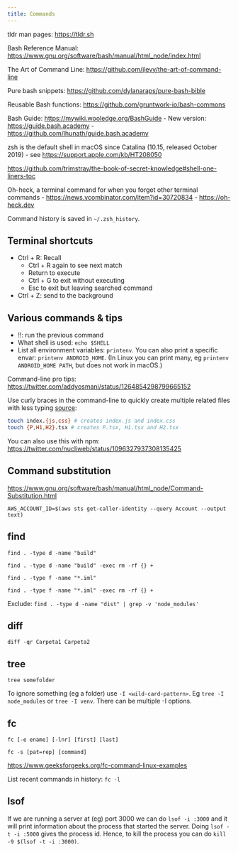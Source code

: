 ```yaml
---
title: Commands
---
```


tldr man pages: https://tldr.sh

Bash Reference Manual: https://www.gnu.org/software/bash/manual/html_node/index.html

The Art of Command Line: https://github.com/jlevy/the-art-of-command-line

Pure bash snippets: https://github.com/dylanaraps/pure-bash-bible

Reusable Bash functions: https://github.com/gruntwork-io/bash-commons

Bash Guide: https://mywiki.wooledge.org/BashGuide - New version: https://guide.bash.academy - https://github.com/lhunath/guide.bash.academy

zsh is the default shell in macOS since Catalina (10.15, released October 2019) - see https://support.apple.com/kb/HT208050

https://github.com/trimstray/the-book-of-secret-knowledge#shell-one-liners-toc

Oh-heck, a terminal command for when you forget other terminal commands - https://news.ycombinator.com/item?id=30720834 - https://oh-heck.dev

Command history is saved in `~/.zsh_history`.

## Terminal shortcuts

- Ctrl + R: Recall
  - Ctrl + R again to see next match
  - Return to execute
  - Ctrl + G to exit without executing
  - Esc to exit but leaving searched command
- Ctrl + Z: send to the background

## Various commands & tips

- !!: run the previous command
- What shell is used: `echo $SHELL`
- List all environment variables: `printenv`. You can also print a specific envar: `printenv ANDROID_HOME`. (In Linux you can print many, eg `printenv ANDROID_HOME PATH`, but does not work in macOS.)

Command-line pro tips: https://twitter.com/addyosmani/status/1264854298799665152

Use curly braces in the command-line to quickly create multiple related files with less typing [source](https://twitter.com/addyosmani/status/1265693572033961984):

```bash
touch index.{js,css} # creates index.js and index.css
touch {P,H1,H2}.tsx # creates P.tsx, H1.tsx and H2.tsx
```

You can also use this with npm: https://twitter.com/nucliweb/status/1096327937308135425

## Command substitution

https://www.gnu.org/software/bash/manual/html_node/Command-Substitution.html

```shell
AWS_ACCOUNT_ID=$(aws sts get-caller-identity --query Account --output text)
```

## find

`find . -type d -name "build"`

`find . -type d -name "build" -exec rm -rf {} +`

`find . -type f -name "*.iml"`

`find . -type f -name "*.iml" -exec rm -rf {} +`

Exclude: `find . -type d -name "dist" | grep -v 'node_modules'`

## diff

`diff -qr Carpeta1 Carpeta2`

## tree

`tree somefolder`

To ignore something (eg a folder) use `-I <wild-card-pattern>`. Eg `tree -I node_modules` or `tree -I venv`. There can be multiple -I options.

## fc

`fc [-e ename] [-lnr] [first] [last]`

`fc -s [pat=rep] [command]`

https://www.geeksforgeeks.org/fc-command-linux-examples

List recent commands in history: `fc -l`

## lsof

If we are running a server at (eg) port 3000 we can do `lsof -i :3000` and it will print information about the process that started the server. Doing `lsof -t -i :5000` gives the process id. Hence, to kill the process you can do `kill -9 $(lsof -t -i :3000)`.
